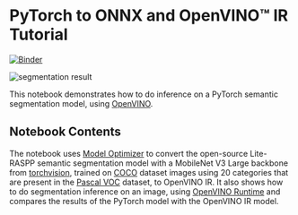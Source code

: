 # PyTorch to ONNX and OpenVINO™ IR Tutorial

[![Binder](https://mybinder.org/badge_logo.svg)](https://mybinder.org/v2/gh/openvinotoolkit/openvino_notebooks/HEAD?filepath=notebooks%2F102-pytorch-onnx-to-openvino%2F102-pytorch-onnx-to-openvino.ipynb)

![segmentation result](https://user-images.githubusercontent.com/29454499/203723317-1716e3ca-b390-47e1-bb98-07b4d8d097a0.png)


This notebook demonstrates how to do inference on a PyTorch semantic segmentation model, using [OpenVINO](https://github.com/openvinotoolkit/openvino).

## Notebook Contents

The notebook uses [Model Optimizer](https://docs.openvino.ai/latest/openvino_docs_MO_DG_Deep_Learning_Model_Optimizer_DevGuide.html) to convert the open-source Lite-RASPP semantic segmentation model with a MobileNet V3 Large backbone from [torchvision](https://pytorch.org/vision/main/models/lraspp.html), trained on [COCO](https://cocodataset.org) dataset images using 20 categories that are present in the [Pascal VOC](http://host.robots.ox.ac.uk/pascal/VOC/voc2012/index.html) dataset, to OpenVINO IR. It also shows how to do segmentation inference on an image, using [OpenVINO Runtime](https://docs.openvino.ai/latest/openvino_docs_IE_DG_Deep_Learning_Inference_Engine_DevGuide.html) and compares the results of the PyTorch model with the OpenVINO IR model. 
